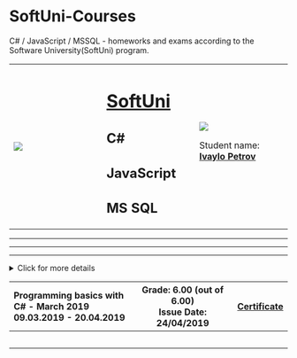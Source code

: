 # SoftUni-Courses
C# / JavaScript / MSSQL - homeworks and exams according to the Software University(SoftUni) program. 


<!-- HEAD START -->
<table border="0" width="100%" cellspacing="1" cellpadding="1" align="center">
<tbody>
<tr>
<td align="left" width="33%"><img style="text-align: center;" src="http://conf.softuni.bg/wp-content/uploads/2015/01/SoftUni-Logo-Flat_square-blue-300x235.png"/></td>
  
<td align="left" width="33%">
<h1><a href="https://softuni.bg/">SoftUni</a></h1>
<h2>C#</h2>
<h2>JavaScript</h2>
<h2>MS SQL</h2>
</td>

<td align="left" width="33%">
  <img src="https://avatars1.githubusercontent.com/u/52930559?s=460&u=56c073c9be5078b046e7d01ceff70417375ceb2f&v=4"/>
  
<!--   TODO: Add linkedIn profile -->
<!-- <img src="https://avatars1.githubusercontent.com/u/52930559?s=460&u=56c073c9be5078b046e7d01ceff70417375ceb2f&v=4" width = 20% height= 20% alt="LinkedIn" /> -->
Student name: 
 <strong>
<a title="Ivaylo Petrov" href="XXXX" target="_blank">
Ivaylo Petrov
</a>
 </strong></p>
</td>
</tr>
</tbody>
</table>
<!-- HEAD END -->

<!-- C# BASICS START -->
<hr />
<hr />
<hr />

<!-- SUMMARY BEGIN -->
<details>
<summary> Click for more details
<table border="0.5" width="100%" cellspacing="0" cellpadding="0" align="center">
<tbody>
 <tr>
  <th align="left" width="50%">Programming basics with C# - March 2019 <br /> 
09.03.2019 - 20.04.2019</th><th width="40%">Grade: 6.00 (out of 6.00)<br /> Issue Date: 24/04/2019</th><th>
<p><a title="C# Basics" href="https://softuni.bg/certificates/details/66322/4f0418c3" target="_blank">Certificate</a></p>
  </th>
 </tr>
</tbody>
</table>
</summary>
<!-- SUMMARY END -->
 
<table border="0" width="100%" cellspacing="1" cellpadding="3" align="left">
<tbody>
<!-- COURSE BODY -->
<tr>
<td width="50%">
 <ul>
 <li><p><a title="Simple operations and calculations" href="https://github.com/q2kPetrov/SoftUni-Courses/tree/master/C%23%20Basics/Exercises/1.%20Simple%20Operations%20and%20Calculations" target="_blank">Simple operations and calculations - exercises</a></p>
 </li>
 </ul>

<td colspan="2" width="50%">
  <ul>
  <li><p><a title="Conditional statements" href="https://github.com/q2kPetrov/SoftUni-Courses/tree/master/C%23%20Basics/Exercises/2_Conditional-statements" target="_blank">Conditional statements - exercises</a></p>
  </li>
  </ul>
</td>
</tr>

<tr>
<td width="19.5%">
  <ul>
  <li><p><a title="Nested conditional statements" href="https://github.com/q2kPetrov/SoftUni-Courses/tree/master/C%23%20Basics/Exercises/3_Nested-conditional-statements" target="_blank">Nested conditional statements - exercises</a></p>  
  </li>
  </ul>  
</td>
<td colspan="2" width="19.5%">
  <ul>
  <li><p><a title="While loop" href="https://github.com/q2kPetrov/SoftUni-Courses/tree/master/C%23%20Basics/Exercises/4_While-loop" target="_blank">While loop - exercises</a></p>
  </li>
  </ul>
</td>
</tr>
<tr>
<td width="19.5%">
  <ul>
  <li><p><a title="For loop" href="https://github.com/q2kPetrov/SoftUni-Courses/tree/master/C%23%20Basics/Exercises/5_For-loop" target="_blank">For loop - exercises</a></p>
  </li>
  </ul>
</td>
<td colspan="2" width="20%">
  <ul>
  <li><p><a title="Nested loops" href="https://github.com/q2kPetrov/SoftUni-Courses/tree/master/C%23%20Basics/Exercises/6_Nested-loops" target="_blank">Nested loops - exercises</a></p>
  </li>
  </ul>
</td>
</tr>


<tr>
<tr><td colspan="3" align="center" width="100%"><p>Exam Preparation</p></td></tr>
</tr>
<tr>
<td width="19.5%">
  <ul>
  <li><p><a title="Exam 24 November 2019" href="https://github.com/q2kPetrov/SoftUni-Courses/tree/master/C%23%20Basics/Exams/Exam%20-%2024%20November%202019" target="_blank">Programming basics with C# Exam - 24 November 2019</a></p>
  </li>
  </ul>
</td>
<td colspan="2" width="20%">
  <ul>
  <li><p><a title="Exam 20 April 2019" href="https://github.com/q2kPetrov/SoftUni-Courses/tree/master/C%23%20Basics/Exams/Exam%20-%2020%20%20April%202019" target="_blank">Programming basics with C# - 20 April 2019 (exam)</a></p>
  </li>
  </ul>
</td>
</tr>
<tr>
<tr>
<td width="19.5%">
  <ul>
  <li><p><a title="Programming basics Exam - 9/10 March" href="https://github.com/q2kPetrov/SoftUni-Courses/tree/master/C%23%20Basics/Exams/Exams%20-%209%20and%2010%20March%202019" target="_blank">Programming basics Exams - 9 and 10 March 2019</a></p>
  </li>
  </ul>
</td>
</tr>
</tbody>
</table>
</details>
<hr />
<!-- C# BASICS END -->
